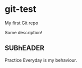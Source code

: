 # git-test

My first Git repo

Some description!

## **SUBhEADER**

Practice Everyday is my behaviour.